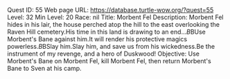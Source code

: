 Quest ID: 55
Web page URL: https://database.turtle-wow.org/?quest=55
Level: 32
Min Level: 20
Race: nil
Title: Morbent Fel
Description: Morbent Fel hides in his lair, the house perched atop the hill to the east overlooking the Raven Hill cemetery.His time in this land is drawing to an end...$B$BUse Morbent's Bane against him.It will render his protective magics powerless.$B$BSlay him.Slay him, and save us from his wickedness.Be the instrument of my revenge, and a hero of Duskwood!
Objective: Use Morbent's Bane on Morbent Fel, kill Morbent Fel, then return Morbent's Bane to Sven at his camp.
